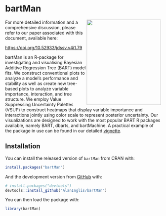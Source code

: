 
<!-- README.md is generated from README.Rmd. Please edit that file -->

# bartMan

<!-- badges: start -->

<img src="https://raw.githubusercontent.com/AlanInglis/bartMan/master/badge/bartmanLogo1.png" width="240" height="276" align="right" />
<!-- badges: end --> For more detailed information and a comprehensive
discussion, please refer to our paper associated with this document,
available here:

<https://doi.org/10.52933/jdssv.v4i1.79>

bartMan is an R-package for investigating and visualising Bayesian
Additive Regression Tree (BART) model fits. We construct conventional
plots to analyze a model’s performance and stability as well as create
new tree-based plots to analyze variable importance, interaction, and
tree structure. We employ Value Suppressing Uncertainty Palettes (VSUP)
to construct heatmaps that display variable importance and interactions
jointly using color scale to represent posterior uncertainty. Our
visualizations are designed to work with the most popular BART R
packages available, namely BART, dbarts, and bartMachine. A practical
example of the package in use can be found in our detailed
[vignette](https://alaninglis.github.io/bartMan/articles/bartManVignette.html).

## Installation

You can install the released version of `bartMan` from CRAN with:

``` r
install.packages("bartMan")
```

And the development version from
[GitHub](https://github.com/AlanInglis/bartMan) with:

``` r
# install.packages("devtools")
devtools::install_github("AlanInglis/bartMan")
```

You can then load the package with:

``` r
library(bartMan)
```
